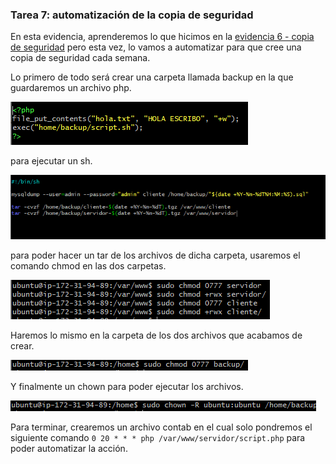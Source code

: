 ### Tarea 7: automatización de la copia de seguridad

En esta evidencia, aprenderemos lo que hicimos en la [evidencia 6 - copia de seguridad](https://github.com/ekaitz888/evidencias/blob/master/Tarea%206/markdown/tarea6.md) pero esta vez, lo vamos a automatizar para que cree una copia de seguridad cada semana.

Lo primero de todo será crear una carpeta llamada backup en la que guardaremos un archivo php.

![php](../capturas/scriptphp.PNG)

 para ejecutar un sh.

 ![sh](../capturas/scriptsh.PNG)

 para poder hacer un tar de los archivos de dicha carpeta, usaremos el comando chmod en las dos carpetas.

 ![chmod](../capturas/chmod.PNG)

Haremos lo mismo en la carpeta de los dos archivos que acabamos de crear.

 ![chmod2](../capturas/chmod2.PNG)

Y finalmente un chown para poder ejecutar los archivos.

![chown](../capturas/chown.PNG)

Para terminar, crearemos un archivo contab en el cual solo pondremos el siguiente comando `0 20 * * * php /var/www/servidor/script.php` para poder automatizar la acción.